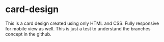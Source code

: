 # card-design
This is a card design created using only HTML and CSS. Fully responsive for mobile view as well.
This is just a test to understand the branches concept in the github.
